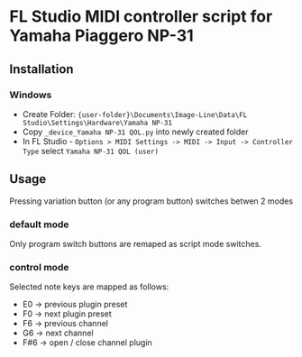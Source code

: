# FL Studio MIDI controller script for Yamaha Piaggero NP-31

## Installation

### Windows

* Create Folder: ``{user-folder}\Documents\Image-Line\Data\FL Studio\Settings\Hardware\Yamaha NP-31``
* Copy ``_device_Yamaha NP-31 QOL.py`` into newly created folder
* In FL Studio - ``Options > MIDI Settings -> MIDI -> Input -> Controller Type`` select ``Yamaha NP-31 QOL (user)``

## Usage

Pressing variation button (or any program button) switches betwen 2 modes

### default mode ### 

Only program switch buttons are remaped as script mode switches.

### control mode ###

Selected note keys are mapped as follows:

* E0 -> previous plugin preset
* F0 -> next plugin preset
* F6 -> previous channel
* G6 -> next channel
* F#6 -> open / close channel plugin
